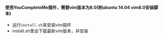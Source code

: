 
#### 使用YouCompleteMe插件，需要vim版本为8.0(附ubuntu 14.04 vim8.0安装脚本)

* 运行```install.sh```来安装vim插件
* install.sh里会下载最新vim版本，并安装


